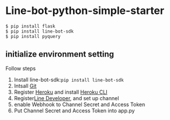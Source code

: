 
# Line-bot-python-simple-starter
```
$ pip install flask
$ pip install line-bot-sdk
$ pip install pyquery
```

## initialize environment setting
Follow steps

1. Install line-bot-sdk:`pip install line-bot-sdk`
2. Intsall [Git](https://git-scm.com/)
3. Register [Heroku](https://dashboard.heroku.com/) and install [Heroku CLI](https://devcenter.heroku.com/articles/heroku-cli)
4. Register[Line Developer](https://developers.line.me/en/), and set up channel
5. enable Webhook to Channel Secret and Access Token
6. Put Channel Secret and Access Token into app.py
